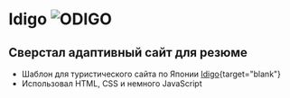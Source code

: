 # Idigo ![ODIGO](./img/favicon/favicon.ico)

## Сверстал адаптивный сайт для резюме

- Шаблон для туристического сайта по Японии [Idigo](https://kirilllagutin.github.io/TravelOdigo/){target="blank"}
- Использовал HTML, CSS и немного JavaScript

